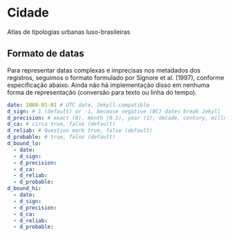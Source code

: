 # Cidade

Atlas de tipologias urbanas luso-brasileiras

## Formato de datas ##

Para representar datas complexas e imprecisas nos metadados dos
registros, seguimos o formato formulado por Signore et al. (1997),
conforme especificação abaixo. Ainda não há implementação disso em
nenhuma forma de representação (conversão para texto ou linha do tempo).

```yaml
date: 1808-01-01 # UTC date, Jekyll-compatible
d_sign: # 1 (default) or -1, because negative (BC) dates break Jekyll
d_precision: # exact (0), month (0.5), year (1), decade, century, millennium (order of magnitude)
d_ca: # circa true, false (default)
d_reliab: # Question mark true, false (default)
d_probable: # true, false (default)
d_bound_lo:
  - date:
  - d_sign:
  - d_precision:
  - d_ca:
  - d_reliab:
  - d_probable:
d_bound_hi:
  - date:
  - d_sign:
  - d_precision:
  - d_ca:
  - d_reliab:
  - d_probable:
```
